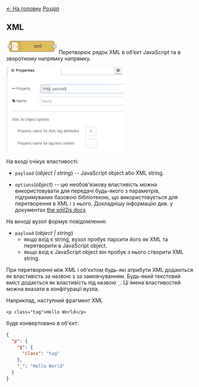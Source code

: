 [<- На головну](../)  [Розділ](README.md)

## XML

![img](media/xml.png) Перетворює рядок XML в об’єкт JavaScript та в зворотному напрямку напрямку.

![img](media/xml_cfg.png)

На вході очікує властивості:

- `payload` (*object | string*) -- JavaScript object або XML string.

- `options`(*object*) -- цю необов'язкову властивість можна використовувати для передачі будь-якого з параметрів, підтримуваних базовою бібліотекою, що використовується для перетворення в XML і з нього. Докладнішу інформацію див. у документах [the xml2js docs](https://github.com/Leonidas-from-XIV/node-xml2js/blob/master/README.md#options)

На виході вузол формує повідомлення:

- `payload` (*object | string*)
  - якщо вхід є string, вузол пробує парсити його як XML та перетворити в JavaScript object.
  - якщо вхід є JavaScript object він пробує з нього створити XML string.

При перетворенні між XML і об'єктом будь-які атрибути XML додаються як властивість за назвою `$` за замовчуванням. Будь-який текстовий вміст додається як властивість під назвою `_`. Ці імена властивостей можна вказати в конфігурації вузла.

Наприклад, наступний фрагмент XML 

```
<p class="tag">Hello World</p>
```


буде конвертовано в об'єкт:

```json
{
  "p": {
    "$": {
      "class": "tag"
    },
    "_": "Hello World"
  }
}
```

